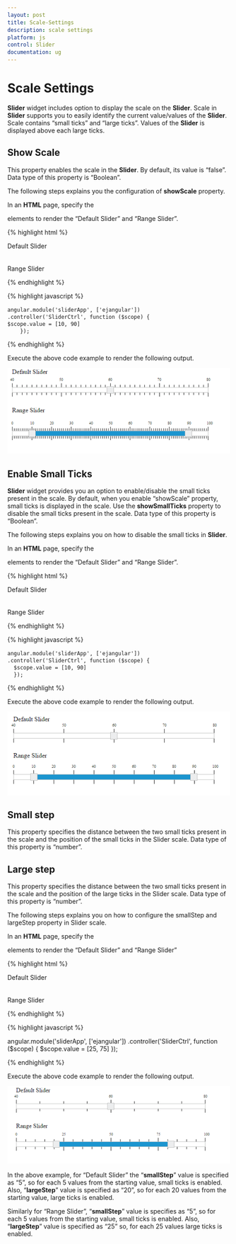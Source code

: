 ```yaml
---
layout: post
title: Scale-Settings
description: scale settings
platform: js
control: Slider
documentation: ug
---
```


# Scale Settings

**Slider** widget includes option to display the scale on the **Slider**. Scale in **Slider** supports you to easily identify the current value/values of the **Slider**. Scale contains “small ticks” and “large ticks”. Values of the **Slider** is displayed above each large ticks.

## Show Scale

This property enables the scale in the **Slider**. By default, its value is “false”. Data type of this property is “Boolean”.

The following steps explains you the configuration of **showScale** property.

In an **HTML** page, specify the **<div>** elements to render the “Default Slider” and “Range Slider”.

{% highlight html %}

<div class="txt">Default Slider</div>
<div id="defaultSlider" ej-slider e-slidertype="Default" e-value="60" e-minvalue="40" e-maxvalue="80" e-showscale="true"></div>
<br />
<br />
<div class="txt">Range Slider</div>
<div id="rangeSlider" ej-slider e-slidertype="Range" e-values="value"  e-showscale="true"></div>
 

{% endhighlight %}

{% highlight javascript %}

    angular.module('sliderApp', ['ejangular'])
    .controller('SliderCtrl', function ($scope) {
    $scope.value = [10, 90]
        });

{% endhighlight %}

Execute the above code example to render the following output.

![](Scale-Settings_images/Scale-Settings_img1.png) 

## Enable Small Ticks

**Slider** widget provides you an option to enable/disable the small ticks present in the scale. By default, when you enable “showScale” property, small ticks is displayed in the scale. Use the **showSmallTicks** property to disable the small ticks present in the scale. Data type of this property is “Boolean”.

The following steps explains you on how to disable the small ticks in **Slider**.

In an **HTML** page, specify the **<div>** elements to render the “Default Slider” and “Range Slider”.

{% highlight html %}


<div class="txt">Default Slider</div>
<div id="defaultSlider" ej-slider e-slidertype="Default" e-value="60" e-minvalue="40" e-maxvalue="80" e-showscale="true" e-showSmallTicks="false"></div>
<br />
<br />
<div class="txt">Range Slider</div>
<div id="rangeSlider" ej-slider e-slidertype="Range" e-values="value" e-showscale="true" e-showSmallTicks="false"></div>



{% endhighlight %}

{% highlight javascript %}

    angular.module('sliderApp', ['ejangular'])
    .controller('SliderCtrl', function ($scope) {
      $scope.value = [10, 90]
      });

{% endhighlight %}

Execute the above code example to render the following output.


![](Scale-Settings_images/Scale-Settings_img2.png) 

## Small step

This property specifies the distance between the two small ticks present in the scale and the position of the small ticks in the Slider scale. Data type of this property is “number”.

## Large step

This property specifies the distance between the two small ticks present in the scale and the position of the large ticks in the Slider scale. Data type of this property is “number”.

The following steps explains you on how to configure the smallStep and largeStep property in Slider scale.

In an **HTML** page, specify the **<div>** elements to render the “Default Slider” and “Range Slider”

{% highlight html %}


<div class="txt">Default Slider</div>
<div id="defaultSlider" ej-slider e-slidertype="Default" e-width="500" e-value="60" e-minvalue="40" e-maxvalue="80" e-showscale="true"  e-smallStep="5" e-largeStep="20"></div>
<br />
<br />
<div class="txt">Range Slider</div>
<div id="rangeSlider" ej-slider e-slidertype="Range" e-values="value" e-width="500" e-showscale="true" e-smallStep="5" e-largeStep="25"></div>


{% endhighlight %}

{% highlight javascript %}

 angular.module('sliderApp', ['ejangular'])
  .controller('SliderCtrl', function ($scope) {
  $scope.value = [25, 75]
     });
        
{% endhighlight %}

Execute the above code example to render the following output.


![](Scale-Settings_images/Scale-Settings_img3.png) 

In the above example, for “Default Slider” the “**smallStep**” value is specified as “5”, so for each 5 values from the starting value, small ticks is enabled. Also, “**largeStep**” value is specified as “20”, so for each 20 values from the starting value, large ticks is enabled.

Similarly for “Range Slider”, “**smallStep**” value is specifies as “5”, so for each 5 values from the starting value, small ticks is enabled. Also, “**largeStep**” value is specified as “25” so, for each 25 values large ticks is enabled.

